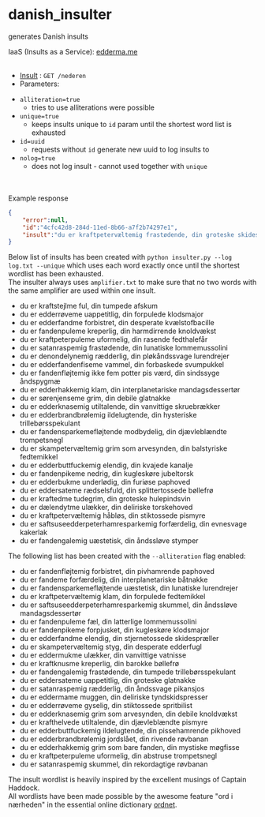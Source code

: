 # danish_insulter
generates Danish insults

IaaS (Insults as a Service): [edderma.me](eddarma.me)
<br><br>

* [Insult](edderma.me/nederen) : `GET /nederen`
* Parameters:
- `alliteration=true`
    - tries to use alliterations were possible
- `unique=true`
    - keeps insults unique to `id` param until the shortest word list is exhausted
- `id=uuid`
    - requests without `id` generate new uuid to log insults to
- `nolog=true`
    - does not log insult - cannot used together with `unique`

<br><br>
Example response
```json
{
    "error":null,
    "id":"4cfc42d8-284d-11ed-8b66-a7f2b74297e1",
    "insult":"du er kraftpetervæltemig frastødende, din groteske skidespræller"
}
```


Below list of insults has been created with `python insulter.py --log log.txt --unique` which uses each word exactly once until the shortest wordlist has been exhausted.<br>
The insulter always uses `amplifier.txt` to make sure that no two words with the same amplifier are used within one insult.

- du er kraftstejlme ful, din tumpede afskum
- du er edderrøveme uappetitlig, din forpulede klodsmajor
- du er edderfandme forbistret, din desperate kvælstofbacille
- du er fandenpuleme kreperlig, din harmdirrende knoldvækst
- du er kraftpeterpuleme uformelig, din rasende fedthalefår
- du er satanraspemig frastødende, din lunatiske lommemussolini
- du er denondelynemig rædderlig, din pløkåndssvage lurendrejer
- du er edderfandenfiseme vammel, din forbaskede svumpukkel
- du er fandenfløjtemig ikke fem potter pis værd, din sindssyge åndspygmæ
- du er edderhakkemig klam, din interplanetariske mandagsdessertør
- du er sørenjenseme grim, din debile glatnakke
- du er edderknasemig utiltalende, din vanvittige skruebrækker
- du er edderbrandbrølemig ildelugtende, din hysteriske trillebørsspekulant
- du er fandensparkemefløjtende modbydelig, din djævleblændte trompetsnegl
- du er skampetervæltemig grim som arvesynden, din balstyriske fedtemikkel
- du er edderbuttfuckemig elendig, din kvajede kanalje
- du er fandenpikeme nedrig, din kugleskøre jubeltorsk
- du er edderbukme underlødig, din furiøse paphoved
- du er eddersateme rædselsfuld, din splittertossede bøllefrø
- du er kraftedme tudegrim, din groteske hulepindsvin
- du er dælendytme ulækker, din deliriske torskehoved
- du er kraftpetervæltemig håbløs, din stiktossede pismyre
- du er saftsuseedderpeterhamresparkemig forfærdelig, din evnesvage kakerlak
- du er fandengalemig uæstetisk, din åndssløve stymper

The following list has been created with the `--alliteration` flag enabled:

- du er fandenfløjtemig forbistret, din pivhamrende paphoved
- du er fandeme forfærdelig, din interplanetariske båtnakke
- du er fandensparkemefløjtende uæstetisk, din lunatiske lurendrejer
- du er kraftpetervæltemig klam, din forpulede fedtemikkel
- du er saftsuseedderpeterhamresparkemig skummel, din åndssløve mandagsdessertør
- du er fandenpuleme fæl, din latterlige lommemussolini
- du er fandenpikeme forpjusket, din kugleskøre klodsmajor
- du er edderfandme elendig, din stjernetossede skidespræller
- du er skampetervæltemig styg, din desperate edderfugl
- du er eddermukme ulækker, din vanvittige vatnisse
- du er kraftknusme kreperlig, din barokke bøllefrø
- du er fandengalemig frastødende, din tumpede trillebørsspekulant
- du er eddersateme uappetitlig, din groteske glatnakke
- du er satanraspemig rædderlig, din åndssvage pikansjos
- du er eddermame muggen, din deliriske tyndskidspresser
- du er edderrøveme gyselig, din stiktossede spritbilist
- du er edderknasemig grim som arvesynden, din debile knoldvækst
- du er krafthelvede utiltalende, din djævleblændte pismyre
- du er edderbuttfuckemig ildelugtende, din pissehamrende pikhoved
- du er edderbrandbrølemig jordslået, din rivende røvbanan
- du er edderhakkemig grim som bare fanden, din mystiske møgfisse
- du er kraftpeterpuleme uformelig, din abstruse trompetsnegl
- du er satanraspemig skummel, din rekordagtige røvbanan


The insult wordlist is heavily inspired by the excellent musings of Captain Haddock.<br>
All wordlists have been made possible by the awesome feature "ord i nærheden" in the essential online dictionary [ordnet](https://ordnet.dk/).
